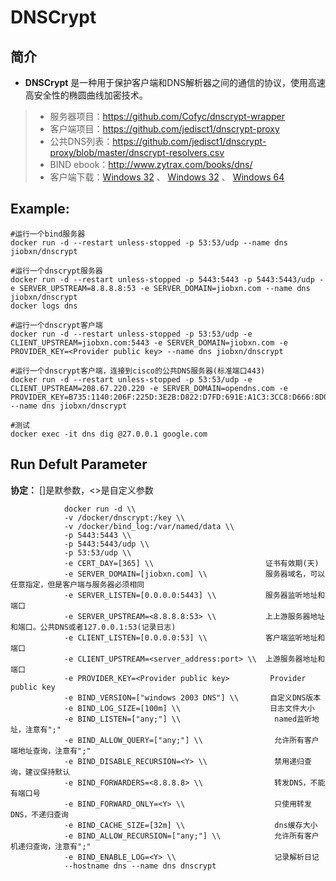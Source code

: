 DNSCrypt
===
## 简介
* **DNSCrypt** 是一种用于保护客户端和DNS解析器之间的通信的协议，使用高速高安全性的椭圆曲线加密技术。
> * 服务器项目：https://github.com/Cofyc/dnscrypt-wrapper
> * 客户端项目：https://github.com/jedisct1/dnscrypt-proxy
> * 公共DNS列表：https://github.com/jedisct1/dnscrypt-proxy/blob/master/dnscrypt-resolvers.csv
> * BIND ebook：http://www.zytrax.com/books/dns/
> * 客户端下载：[Windows 32](https://codeload.github.com/lixuy/dnscrypt-winclient/zip/master) 、 [Windows 32](https://download.dnscrypt.org/dnscrypt-proxy/LATEST-win32-full.zip) 、 [Windows 64](https://download.dnscrypt.org/dnscrypt-proxy/LATEST-win64-full.zip)


## Example:

    #运行一个bind服务器
    docker run -d --restart unless-stopped -p 53:53/udp --name dns jiobxn/dnscrypt

    #运行一个dnscrypt服务器
    docker run -d --restart unless-stopped -p 5443:5443 -p 5443:5443/udp -e SERVER_UPSTREAM=8.8.8.8:53 -e SERVER_DOMAIN=jiobxn.com --name dns jiobxn/dnscrypt
    docker logs dns

    #运行一个dnscrypt客户端
    docker run -d --restart unless-stopped -p 53:53/udp -e CLIENT_UPSTREAM=jiobxn.com:5443 -e SERVER_DOMAIN=jiobxn.com -e PROVIDER_KEY=<Provider public key> --name dns jiobxn/dnscrypt 

    #运行一个dnscrypt客户端，连接到cisco的公共DNS服务器(标准端口443)
    docker run -d --restart unless-stopped -p 53:53/udp -e CLIENT_UPSTREAM=208.67.220.220 -e SERVER_DOMAIN=opendns.com -e PROVIDER_KEY=B735:1140:206F:225D:3E2B:D822:D7FD:691E:A1C3:3CC8:D666:8D0C:BE04:BFAB:CA43:FB79 --name dns jiobxn/dnscrypt 

    #测试
    docker exec -it dns dig @27.0.0.1 google.com


## Run Defult Parameter
**协定：** []是默参数，<>是自定义参数

				docker run -d \\
				-v /docker/dnscrypt:/key \\
				-v /docker/bind_log:/var/named/data \\
				-p 5443:5443 \\
				-p 5443:5443/udp \\
				-p 53:53/udp \\
				-e CERT_DAY=[365] \\                         证书有效期(天)
				-e SERVER_DOMAIN=[jiobxn.com] \\             服务器域名，可以任意指定，但是客户端与服务器必须相同
				-e SERVER_LISTEN=[0.0.0.0:5443] \\           服务器监听地址和端口
				-e SERVER_UPSTREAM=<8.8.8.8:53> \\           上上游服务器地址和端口。公共DNS或者127.0.0.1:53(记录日志)
				-e CLIENT_LISTEN=[0.0.0.0:53] \\             客户端监听地址和端口
				-e CLIENT_UPSTREAM=<server_address:port> \\  上游服务器地址和端口
				-e PROVIDER_KEY=<Provider public key>         Provider public key
				-e BIND_VERSION=["windows 2003 DNS"] \\       自定义DNS版本
				-e BIND_LOG_SIZE=[100m] \\                    日志文件大小
				-e BIND_LISTEN=["any;"] \\                     named监听地址，注意有";"
				-e BIND_ALLOW_QUERY=["any;"] \\                允许所有客户端地址查询，注意有";"
				-e BIND_DISABLE_RECURSION=<Y> \\               禁用递归查询，建议保持默认
				-e BIND_FORWARDERS=<8.8.8.8> \\                转发DNS，不能有端口号
				-e BIND_FORWARD_ONLY=<Y> \\                    只使用转发DNS，不递归查询
				-e BIND_CACHE_SIZE=[32m] \\                    dns缓存大小
				-e BIND_ALLOW_RECURSION=["any;"] \\            允许所有客户机递归查询，注意有";"
				-e BIND_ENABLE_LOG=<Y> \\                      记录解析日记
				--hostname dns --name dns dnscrypt
